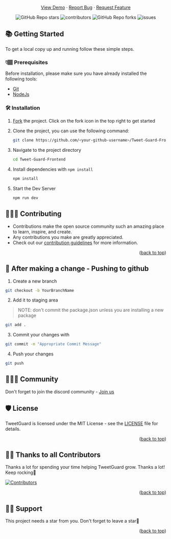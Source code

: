 <div align="center">
  <p align="center">
    <a href="https://github.com/The-Social-Guardians/Tweet-Guard-Frontend/issues/new?assignees=&labels=bug&template=bug_report.md&title=">View Demo</a>
    ·
    <a href="https://github.com/The-Social-Guardians/Tweet-Guard-Frontend/issues/new?assignees=&labels=bug&template=bug.yml&title=%5BBUG%5D+%3Cdescription%3E">Report Bug</a>
    ·
    <a href="https://github.com/The-Social-Guardians/Tweet-Guard-Frontend/issues/new?assignees=&labels=feature&template=features.yml&title=%5BFEATURE%5D+%3Cdescription%3E">Request Feature</a>
  </p>

  <img alt="GitHub Repo stars" src="https://img.shields.io/github/stars/The-Social-Guardians/Tweet-Guard-Frontend?style=flat">
  <img alt="contributors" src="https://img.shields.io/github/contributors/The-Social-Guardians/Tweet-Guard-Frontend?style=flat">
  <img alt="GitHub Repo forks" src="https://img.shields.io/github/forks/The-Social-Guardians/Tweet-Guard-Frontend?style=flat">
  <img alt="issues" src="https://img.shields.io/github/issues/The-Social-Guardians/Tweet-Guard-Frontend?style=flat"> </br>
</div>

## 📚 Getting Started

To get a local copy up and running follow these simple steps.

### 👇🏽 Prerequisites

Before installation, please make sure you have already installed the following tools:

- [Git](https://git-scm.com/downloads)
- [NodeJs](https://nodejs.org/en/download/)

### 🛠️ Installation

1. [Fork](https://github.com/The-Social-Guardians/Tweet-Guard-Frontend/fork) the project. Click on the fork icon in the top right to get started
2. Clone the project, you can use the following command:

   ```bash
   git clone https://github.com/<your-github-username>/Tweet-Guard-Frontend
   ```

3. Navigate to the project directory

   ```bash
   cd Tweet-Guard-Frontend
   ```

4. Install dependencies with `npm install`
   ```bash
   npm install
   ```
5. Start the Dev Server
   ```bash
   npm run dev
   ```

## 👩🏽‍💻 Contributing

- Contributions make the open source community such an amazing place to learn, inspire, and create.
- Any contributions you make are greatly appreciated.
- Check out our [contribution guidelines](/CONTRIBUTING.md) for more information.

<p align="right">(<a href="#top">back to top</a>)</p>

## 🥂 After making a change - Pushing to github

1. Create a new branch

```bash
git checkout -b YourBranchName
```

2. Add it to staging area

> NOTE: don't commit the package.json unless you are installing a new package

```bash
git add .
```

3. Commit your changes with

```bash
git commit -m "Appropriate Commit Message"
```

4. Push your changes

```bash
git push
```

## 👨‍👩‍👦 Community

Don't forget to join the discord community - [Join us](https://discord.gg/KUWjx4fygJ)

## 🛡️ License

TweetGuard is licensed under the MIT License - see the [LICENSE](LICENSE) file for details.

<p align="right">(<a href="#top">back to top</a>)</p>

## 💪🏽 Thanks to all Contributors

Thanks a lot for spending your time helping TweetGuard grow. Thanks a lot! Keep rocking🍻

[![Contributors](https://contrib.rocks/image?repo=The-Social-Guardians/Tweet-Guard-Frontend)](https://github.com/The-Social-Guardians/Tweet-Guard-Frontend/graphs/contributors)

<p align="right">(<a href="#top">back to top</a>)</p>

## 🙏🏽 Support

This project needs a star️ from you. Don't forget to leave a star🌟

<p align="right">(<a href="#top">back to top</a>)</p>
